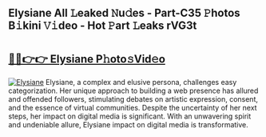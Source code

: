 ## Elysiane All 𝙻eaked 𝙽u𝚍es - Part-C35 𝙿hotos B𝚒kini 𝚅𝚒deo - Hot 𝙿art 𝙻eaks rVG3t

# <h2><a href="http://ld65ya.urlbe.top/?page=Elysiane">🔗🔗👉👉 Elysiane P𝚑oto𝚜Vid𝚎o</a></h2>

[![Elysiane](https://i.imgur.com/eBuTRDB.gif)](http://ld65ya.urlbe.top/?page=Elysiane)
Elysiane, a complex and elusive persona, challenges easy categorization. Her unique approach to building a web presence has allured and offended followers, stimulating debates on artistic expression, consent, and the essence of virtual communities. Despite the uncertainty of her next steps, her impact on digital media is significant. With an unwavering spirit and undeniable allure, Elysiane impact on digital media is transformative.

